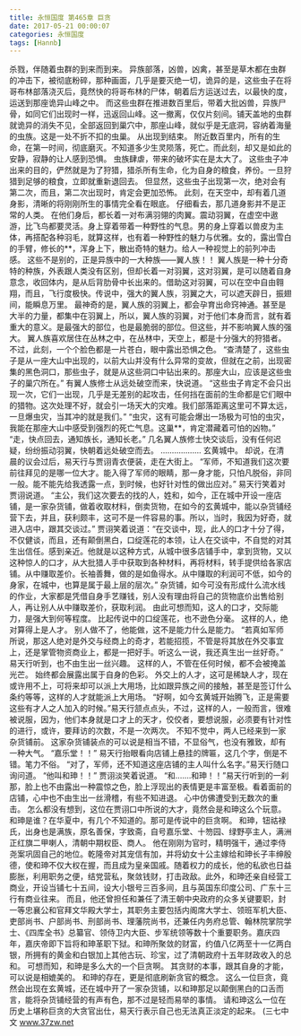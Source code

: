 ```yaml
---
title: 永恒国度 第465章 巨贪
date: 2017-05-21 00:00:07
categories: 永恒国度
tags: [Hannb]
---
```


杀戮，伴随着虫群的到来而到来。
异族部落，凶兽，凶禽，甚至是草木都在虫群的冲击下，被彻底粉碎，那种画面，几乎是要灭绝一切，诡异的是，这些虫子在将哥布林部落浇灭后，竟然快的将哥布林的尸体，朝着后方运送过去，以最快的度，运送到那座诡异山峰之中。
而这些虫群在推进数百里后，带着大批凶兽，异族尸骨，如同它们出现时一样，迅返回山峰。这一撤离，仅仅片刻间。铺天盖地的虫群就诡异的消失不见，全部返回到巢穴中，那座山峰，就似乎是无底洞，容纳着海量的虫族。这是一处不折不扣的虫巢。
从出现到结束。
附近数百里内，所有的生命，在第一时间，彻底磨灭。不知道多少生灵陨落，死亡。而此刻，却又是如此的安静，寂静的让人感到恐惧。
虫族肆虐，带来的破坏实在是太大了。
这些虫子冲出来的目的，俨然就是为了狩猎，猎杀所有生命，化为自身的粮食，养份。一旦狩猎到足够的粮食，立即就重新退回去。
但显然，这些虫子出现第一次，绝对会有第二次，而且，第二次出现时，肯定会更加恐怖。
此刻，在天空中，却有着几道身影，清晰的将刚刚所生的事情完全看在眼底。
仔细看去，那几道身影并不是正常的人类。
在他们身后，都长着一对布满羽翎的肉翼。震动羽翼，在虚空中遨游，比飞鸟都要灵活。身上穿着带着一种野性的气息。男的身上穿着以兽皮为主体，再搭配各种羽毛，就算这样，也有着一种野性的魅力与优雅。女的，露出雪白的手臂，修长的**，浑身上下，散出奇特的魅力。给人一种视觉上的前列冲击感。
这些不是别的，正是异族中的一大种族——翼人族！！
翼人族是一种十分奇特的种族，外表跟人类没有区别，但却长着一对羽翼，这对羽翼，是可以随着自身意念，收回体内，是从后背肋骨中长出来的。借助这对羽翼，可以在空中自由翱翔，而且，飞行度极快。传说中，强大的翼人族，羽翼之大，可以遮天辟日，振翅间，能瞬息万里。
最神奇的是，翼人族的羽翼上，都会孕育出命窍神通。甚至是大半的力量，都集中在羽翼上，所以，翼人族的羽翼，对于他们本身而言，就有着重大的意义。是最强大的部位，也是最脆弱的部位。但这些，并不影响翼人族的强大。
翼人族喜欢居住在丛林之中，在丛林中，天空上，都是十分强大的狩猎者。
不过，此刻，一个个脸色都是一片苍白，眼中露出恐惧之色。
“查清楚了，这些虫子是从一座大山中出现的，以前大山并没有什么异常的变故，但就在之前，出现密集的黑色洞口，那些虫子，就是从这些洞口中钻出来的。那座大山，应该是这些虫子的巢穴所在。”
有翼人族修士从远处破空而来，快说道。
“这些虫子肯定不会只出现一次，它们一出现，几乎是无差别的起攻击，任何挡在面前的生命都是它们眼中的猎物。这次处理不好，就会引一场天大的灾难。我们部落距离这里可不算太远，一旦爆虫灾，当其冲的就是我们。”
“虫灾，这有可能会爆出一场极为可怕的虫灾，我能在那座大山中感受到强烈的死亡气息。这巢**，肯定潜藏着可怕的凶物。”
“走，快点回去，通知族长，通知长老。”
几名翼人族修士快交谈后，没有任何迟疑，纷纷振动羽翼，快朝着远处破空而去。
..................
玄黄城中。
却说，在清晨的议会过后，易天行与贾诩青衣便装，走在大街上。
“军师，不知道我们这次要前往拜见的是哪一位大才。能入得了军师的眼睛，那一身才能，只怕凡脱俗，非同一般。能不能先给我透露一点，到时候，也好针对性的做出应对。”
易天行笑着对贾诩说道。
“主公，我们这次要去的找的人，姓和，如今，正在城中开设一座店铺，是一家杂货铺，做着收取材料，倒卖货物，在如今的玄黄城中，能以杂货铺经营下去，并且，获利颇丰，这可不是一件容易的事。所以，当时，我因为好奇，就进入店中，跟其交谈过。”
贾诩笑着说道：“在交谈中，现，此人的口才十分了得，不仅健谈，而且，还有颠倒黑白，口绽莲花的本领，让人在交谈中，不自觉的对其生出信任。感到亲近。他就是以这种方式，从城中很多店铺手中，拿到货物，又以这种惊人的口才，从大批猎人手中获取到各种材料，再将材料，转手提供给各家店铺。从中赚取差价。长袖善舞，做的是如鱼得水。从中赚取的利润可不低，如今的身家，在城中，也算是属于最上层的层次。”
杂货铺，如今可没有形成什么流水线的作业，大家都是凭借自身手艺赚钱，别人没有理由将自己的货物底价出售给别人，再让别人从中赚取差价，获取利润。
由此可想而知，这人的口才，交际能力，是强大到何等程度。
比起传说中的口绽莲花，也不逊色分毫。
这样的人，绝对算得上是人才。
别人做不了，他能做，这不是能力什么是能力。
“若真如军师所说，那这人绝对是外交与经商上的奇才，若能招揽，不管是将其放在外交事宜上，还是掌管物资商业上，都是一把好手。听这么一说，我还真生出一丝好奇。”
易天行听到，也不由生出一丝兴趣。
这样的人，不管在任何时候，都不会被掩盖光芒。
始终都会展露出属于自身的色彩。
外交上的人才，这可是稀缺人才，现在或许用不上，可将来却可以派上大用场，比如跟异族之间的接触，甚至是签订什么条约等等，这样的人才就能派上大用场。
“好啊，如今玄黄城开始腾飞，正是需要这些有才人之人加入的时候。”易天行颔点点头，不过，这样的人，一般而言，很难被说服，因为，他们本身就是口才上的天才，佼佼者，要想说服，必须要有针对性的进行，或许，要拜访的次数，不是一次两次。
不知不觉中，两人已经来到一家杂货铺前。
这家杂货铺装点的可以说是相当不错，不显俗气，也没有雅致，却有一种大气。
“嘉乐堂！！”
易天行抬眼看向店铺上悬挂的牌匾，这几个字，倒是不错。笔力不俗。
“对了，军师，还不知道这座店铺的主人叫什么名字。”易天行随口询问道。
“他叫和珅！！”
贾诩淡笑着说道。
“和.......和珅！！”易天行听到的一刹那，脸上也不由露出一种震惊之色，脸上浮现出的表情更是丰富至极。看着面前的店铺，心中也不由生出一丝滑稽，有些不知进退。
心中仿佛遭受到无数次的重击。
怎么都没有想到，这位在贾诩口中所说的大才，竟然会是和珅这么个玩意。
和珅是谁？在华夏中，有几个不知道的。那可是传说中的巨贪啊。
和珅，钮祜禄氏，出身也是满族，原名善保，字致斋，自号嘉乐堂、十笏园、绿野亭主人，满洲正红旗二甲喇人，清朝中期权臣、商人。
他在刚刚为官时，精明强干，通过李侍尧案巩固自己的地位。乾隆帝对其宠信有加，并将幼女十公主嫁给和珅长子丰绅殷德，使和珅不仅大权在握，而且成为皇亲国戚。随着权力的成长，他的私欲也日益膨胀，利用职务之便，结党营私，聚敛钱财，打击政敌。此外，和珅还亲自经营工商业，开设当铺七十五间，设大小银号三百多间，且与英国东印度公司、广东十三行有商业往来。
而且，他还曾担任和兼任了清王朝中央政府的众多关键要职，封一等忠襄公和官拜文华殿大学士，其职务主要包括内阁席大学士、领班军机大臣、吏部尚书、户部尚书、刑部尚书、理藩院尚书，还兼任内务府总管、翰林院掌院学士、《四库全书》总纂官、领侍卫内大臣、步军统领等数十个重要职务。嘉庆四年，嘉庆帝即下旨将和珅革职下狱。和珅所聚敛的财富，约值八亿两至十一亿两白银，所拥有的黄金和白银加上其他古玩、珍宝，过了清朝政府十五年财政收入的总和。
可想而知，和珅是多么大的一个巨贪啊。
其贪财的本事，跟其自身的才能，可以说是相媲美的。
和珅的存在，更是彻底刷新贪官的概念。
这么一位巨贪，竟然会出现在玄黄城，还在城中开了一家杂货铺，以和珅那足以颠倒黑白的口舌而言，能将杂货铺经营的有声有色，那不过是轻而易举的事情。
请和珅这么一位在历史上堪称巨贪的大贪官出仕，易天行表示自己也无法真正淡定的起来。
(三七中文 www.37zw.net